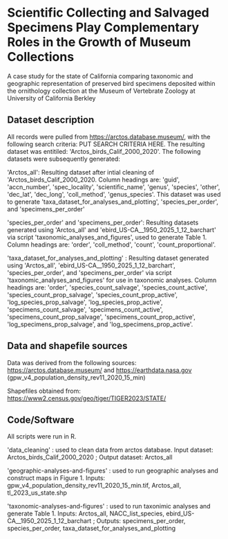  # Scientific Collecting and Salvaged Specimens Play Complementary Roles in the Growth of Museum Collections 
 A case study for the state of California comparing taxonomic and geographic representation of preserved bird specimens deposited within the ornithology collection at the Museum of Vertebrate Zoology at University of California Berkley
 
 ## Dataset description
 All records were pulled from https://arctos.database.museum/, with the following search criteria: PUT SEARCH CRITERIA HERE. The resulting dataset was entitiled: 
 'Arctos_birds_Calif_2000_2020'. The following datasets were subsequently generated:
 
 'Arctos_all': Resulting dataset after intial cleaning of 'Arctos_birds_Calif_2000_2020. Column headings are: 'guid', 'accn_number', 'spec_locality', 'scientific_name', 'genus', 'species', 'other', 'dec_lat', 'dec_long', 'coll_method', 'genus_species'. This dataset was used to generate 'taxa_dataset_for_analyses_and_plotting', 'species_per_order', and 'specimens_per_order'

'species_per_order' and 'specimens_per_order': Resulting datasets generated using 'Arctos_all' and 'ebird_US-CA__1950_2025_1_12_barchart' via script 'taxonomic_analyses_and_figures', used to generate Table 1. Column headings are: 'order', 'coll_method', 'count', 'count_proportional'. 

'taxa_dataset_for_analyses_and_plotting' : Resulting dataset generated using 'Arctos_all', 'ebird_US-CA__1950_2025_1_12_barchart', 'species_per_order', and 'specimens_per_order' via script 'taxonomic_analyses_and_figures' for use in taxonomic analyses. Column headings are: 'order', 'species_count_salvage', 'species_count_active', 'species_count_prop_salvage', 'species_count_prop_active', 'log_species_prop_salvage', 'log_species_prop_active', 'specimens_count_salvage', 'specimens_count_active', 'specimens_count_prop_salvage', 'specimens_count_prop_active', 'log_specimens_prop_salvage', and 'log_specimens_prop_active'.

## Data and shapefile sources
Data was derived from the following sources:
https://arctos.database.museum/ and 
https://earthdata.nasa.gov (gpw_v4_population_density_rev11_2020_15_min)

Shapefiles obtained from:
https://www2.census.gov/geo/tiger/TIGER2023/STATE/

## Code/Software
All scripts were run in R.

'data_cleaning' : used to clean data from arctos database. Input dataset: Arctos_birds_Calif_2000_2020 ; Output dataset: Arctos_all

'geographic-analyses-and-figures' : used to run geographic analyses and construct maps in Figure 1. Inputs: gpw_v4_population_density_rev11_2020_15_min.tif, Arctos_all, tl_2023_us_state.shp 

'taxonomic-analyses-and-figures' : used to run taxonimic analyses and generate Table 1. Inputs: Arctos_all, NACC_list_species, ebird_US-CA__1950_2025_1_12_barchart ; Outputs: specimens_per_order, species_per_order, taxa_dataset_for_analyses_and_plotting
 
